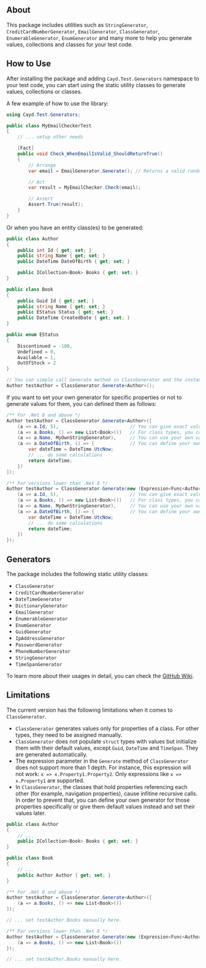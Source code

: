 ## About
This package includes utilities such as `StringGenerator`, `CreditCardNumberGenerator`, `EmailGenerator`, `ClassGenerator`, `EnumerableGenerator`, `EnumGenerator` and many more to help you generate values, collections and classes for your test code.

## How to Use
After installing the package and adding `Cayd.Test.Generators` namespace to your test code, you can start using the static utility classes to generate values, collections or classes.

A few example of how to use the library:
```csharp
using Cayd.Test.Generators;

public class MyEmailCheckerTest
{
    // ... setup other needs

    [Fact]
    public void Check_WhenEmailIsValid_ShouldReturnTrue()
    {
        // Arrange
        var email = EmailGenerator.Generate(); // Returns a valid random email address.

        // Act
        var result = MyEmailChecker.Check(email);

        // Assert
        Assert.True(result);
    }
}
```

Or when you have an entity class(es) to be generated:
```csharp
public class Author
{
    public int Id { get; set; }
    public string Name { get; set; }
    public DateTime DateOfBirth { get; set; }

    public ICollection<Book> Books { get; set; }
}

public class Book
{
    public Guid Id { get; set; }
    public string Name { get; set; }
    public EStatus Status { get; set; }
    public DateTime CreatedDate { get; set; }
}

public enum EStatus
{
    Discontinued = -100,
    Undefined = 0,
    Available = 1,
    OutOfStock = 2
}

// You can simple call Generate method in ClassGenerator and the instance will be populated with values
Author testAuthor = ClassGenerator.Generate<Author>();
```

If you want to set your own generator for specific properties or not to generate values for them, you can defined them as follows:
```csharp
/** For .Net 8 and above */
Author testAuthor = ClassGenerator.Generate<Author>([
    (a => a.Id, 5),                          // You can give exact values for properties instead of random values
    (a => a.Books, () => new List<Book>())   // For class types, you can give exact values using anonymous functions
    (a => a.Name, MyOwnStringGenerator),     // You can use your own value generators for properties
    (a => a.DateOfBirth, () => {             // You can define your own value generator using anonymous functions
        var dateTime = DateTime.UtcNow;
        // ... do some calculations
        return dateTime;
    })
]);

/** For versions lower than .Net 8 */
Author testAuthor = ClassGenerator.Generate(new (Expression<Func<Author, object?>>, Func<object?>)[] {
    (a => a.Id, 5),                          // You can give exact value for properties instead of random values
    (a => a.Books, () => new List<Book>())   // For class types, you can give exact values using anonymous functions
    (a => a.Name, MyOwnStringGenerator),     // You can use your own value generators for properties
    (a => a.DateOfBirth, () => {             // You can define your own value generator using anonymous functions
        var dateTime = DateTime.UtcNow;
        // ... do some calculations
        return dateTime;
    })
});
```

## Generators
The package includes the following static utility classes:
- `ClassGenerator`
- `CreditCardNumberGenerator`
- `DateTimeGenerator`
- `DictionaryGenerator`
- `EmailGenerator`
- `EnumerableGenerator`
- `EnumGenerator`
- `GuidGenerator`
- `IpAddressGenerator`
- `PasswordGenerator`
- `PhoneNumberGenerator`
- `StringGenerator`
- `TimeSpanGenerator`

To learn more about their usages in detail, you can check the [GitHub Wiki](https://github.com/c-ayd/Cayd.Test.Generators/wiki).

## Limitations

The current version has the following limitations when it comes to `ClassGenerator`.
- `ClassGenerator` generates values only for properties of a class. For other types, they need to be assigned manually.
- `ClassGenerator` does not populate `struct` types with values but initialize them with their default values, except `Guid`, `DateTime` and `TimeSpan`. They are generated automatically.
- The expression parameter in the `Generate` method of `ClassGenerator` does not support more than 1 depth. For instance, this expression will not work: `x => x.Property1.Property2`. Only expressions like `x => x.Property1` are supported.
- In `ClassGenerator`, the classes that hold properties referencing each other (for example, navigation properties), cause infitine recursive calls. In order to prevent that, you can define your own generator for those properties specifically or give them default values instead and set their values later.
```csharp
public class Author
{
    // ...
    public ICollection<Book> Books { get; set; }
}

public class Book
{
    // ...
    public Author Author { get; set; }
}

/** For .Net 8 and above */
Author testAuthor = ClassGenerator.Generate<Author>([
    (a => a.Books, () => new List<Book>())
]);

// ... set testAuthor.Books manually here.

/** For versions lower than .Net 8 */
Author testAuthor = ClassGenerator.Generate(new (Expression<Func<Author, object?>>, Func<object?>)[] {
    (a => a.Books, () => new List<Book>())
});

// ... set testAuthor.Books manually here.
```